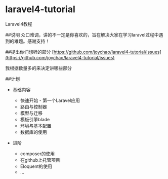 laravel4-tutorial
=================

Laravel4教程

##说明
众口难调，讲的不一定是你喜欢的，旨在解决大家在学习laravel过程中遇到的难题。感谢支持！

##提出你们想听的部分
[https://github.com/joychao/laravel4-tutorial/issues](https://github.com/joychao/laravel4-tutorial/issues)

我根据数量多的来决定讲哪些部分


##计划
 - 基础内容
    - 快速开始 - 第一个Laravel应用
    - 路由与控制器
    - 模型与迁移
    - 模板引擎blade
    - 环境与基本配置
    - 数据库的使用

 - 进阶
    - composer的使用
    - 在github上托管项目
    - Eloquent的使用
    - ... 
